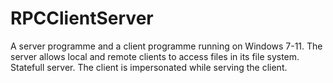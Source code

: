 # RPCClientServer
 A server programme and a client programme running on Windows 7-11. The server allows local and remote clients to access files in its file system. Statefull server. The client is impersonated while serving the client.
